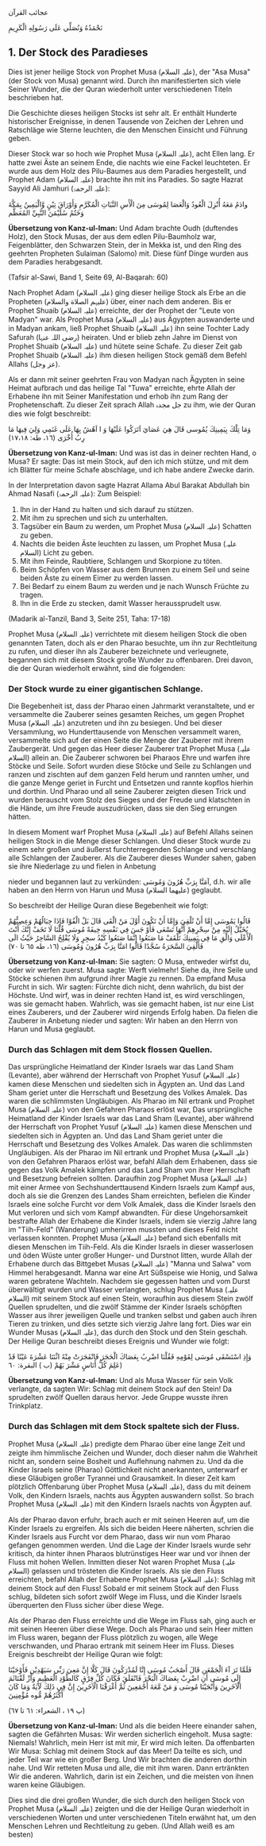 عجائب القرآن

نَحْمَدُهُ وَنُصَلِّي عَلَى رَسُولِهِ الْكَرِيمِ

## 1. Der Stock des Paradieses

Dies ist jener heilige Stock von Prophet Musa (علیہ السلام), der "Asa Musa" (der Stock von Musa) genannt wird. Durch ihn manifestierten sich viele Seiner Wunder, die der Quran wiederholt unter verschiedenen Titeln beschrieben hat.

Die Geschichte dieses heiligen Stocks ist sehr alt. Er enthält Hunderte historischer Ereignisse, in denen Tausende von Zeichen der Lehren und Ratschläge wie Sterne leuchten, die den Menschen Einsicht und Führung geben.

Dieser Stock war so hoch wie Prophet Musa (علیہ السلام), acht Ellen lang. Er hatte zwei Äste an seinem Ende, die nachts wie eine Fackel leuchteten. Er wurde aus dem Holz des Pilu-Baumes aus dem Paradies hergestellt, und Prophet Adam (علیہ السلام) brachte ihn mit ins Paradies. So sagte Hazrat Sayyid Ali Jamhuri (علیہ الرحمۃ):

وادَمُ مَعَهُ أُنْزِلَ الْعُودُ وَالْعَصَا لِمُوسَى مِنَ الْأَسِ النَّبَاتِ الْمُكَرَّمِ وَأَوْرَاقَ تِيْنٍ وَّالْيَمِينُ بِمَكَّةَ وَخَتُمُ سُلَيْمَنَ النَّبِيِّ المُعَظَّم

**Übersetzung von Kanz-ul-Iman:** Und Adam brachte Oudh (duftendes Holz), den Stock Musas, der aus dem edlen Pilu-Baumholz war, Feigenblätter, den Schwarzen Stein, der in Mekka ist, und den Ring des geehrten Propheten Sulaiman (Salomo) mit. Diese fünf Dinge wurden aus dem Paradies herabgesandt.

(Tafsir al-Sawi, Band 1, Seite 69, Al-Baqarah: 60)


Nach Prophet Adam (علیہ السلام) ging dieser heilige Stock als Erbe an die Propheten (علیہم الصلاة والسلام) über, einer nach dem anderen. Bis er Prophet Shuaib (علیہ السلام) erreichte, der der Prophet der "Leute von Madyan" war. Als Prophet Musa (علیہ السلام) aus Ägypten auswanderte und in Madyan ankam, ließ Prophet Shuaib (علیہ السلام) ihn seine Tochter Lady Safurah (رضی اللہ عنہا) heiraten. Und er blieb zehn Jahre im Dienst von Prophet Shuaib (علیہ السلام) und hütete seine Schafe. Zu dieser Zeit gab Prophet Shuaib (علیہ السلام) ihm diesen heiligen Stock gemäß dem Befehl Allahs (عز وجل).

Als er dann mit seiner geehrten Frau von Madyan nach Ägypten in seine Heimat aufbrach und das heilige Tal "Tuwa" erreichte, ehrte Allah der Erhabene ihn mit Seiner Manifestation und erhob ihn zum Rang der Prophetenschaft. Zu dieser Zeit sprach Allah جل مجدہ zu ihm, wie der Quran dies wie folgt beschreibt:

وَمَا تِلْكَ بِيَمِينِكَ يُمُوسى قَالَ هِيَ عَصَايَ اَتَرَكُوا عَلَيْهَا وَ ا اَهُشُ بِهَا عَلَى غَنَمِي وَلِيَ فِيهَا مَا رِبُ أُخْرَى (١٦، طه: ۱۷،۱۸)

**Übersetzung von Kanz-ul-Iman:** Und was ist das in deiner rechten Hand, o Musa? Er sagte: Das ist mein Stock, auf den ich mich stütze, und mit dem ich Blätter für meine Schafe abschlage, und ich habe andere Zwecke darin.

In der Interpretation davon sagte Hazrat Allama Abul Barakat Abdullah bin Ahmad Nasafi (علیہ الرحمۃ): 
Zum Beispiel:
1. Ihn in der Hand zu halten und sich darauf zu stützen. 
2. Mit ihm zu sprechen und sich zu unterhalten. 
3. Tagsüber ein Baum zu werden, um Prophet Musa (علیہ السلام) Schatten zu geben. 
4. Nachts die beiden Äste leuchten zu lassen, um Prophet Musa (علیہ السلام) Licht zu geben. 
5. Mit ihm Feinde, Raubtiere, Schlangen und Skorpione zu töten. 
6. Beim Schöpfen von Wasser aus dem Brunnen zu einem Seil und seine beiden Äste zu einem Eimer zu werden lassen. 
7. Bei Bedarf zu einem Baum zu werden und je nach Wunsch Früchte zu tragen. 
8. Ihn in die Erde zu stecken, damit Wasser heraussprudelt usw. 

(Madarik al-Tanzil, Band 3, Seite 251, Taha: 17-18)

Prophet Musa (علیہ السلام) verrichtete mit diesem heiligen Stock die oben genannten Taten, doch als er den Pharao besuchte, um ihn zur Rechtleitung zu rufen, und dieser ihn als Zauberer bezeichnete und verleugnete, begannen sich mit diesem Stock große Wunder zu offenbaren. Drei davon, die der Quran wiederholt erwähnt, sind die folgenden:

### Der Stock wurde zu einer gigantischen Schlange.

Die Begebenheit ist, dass der Pharao einen Jahrmarkt veranstaltete, und er versammelte die Zauberer seines gesamten Reiches, um gegen Prophet Musa (علیہ السلام) anzutreten und ihn zu besiegen. Und bei dieser Versammlung, wo Hunderttausende von Menschen versammelt waren, versammelte sich auf der einen Seite die Menge der Zauberer mit ihrem Zaubergerät. Und gegen das Heer dieser Zauberer trat Prophet Musa (علیہ السلام) allein an. Die Zauberer schworen bei Pharaos Ehre und warfen ihre Stöcke und Seile. Sofort wurden diese Stöcke und Seile zu Schlangen und ranzen und zischten auf dem ganzen Feld herum und rannten umher, und die ganze Menge geriet in Furcht und Entsetzen und rannte kopflos hierhin und dorthin. Und Pharao und all seine Zauberer zeigten diesen Trick und wurden berauscht vom Stolz des Sieges und der Freude und klatschten in die Hände, um ihre Freude auszudrücken, dass sie den Sieg errungen hätten.

In diesem Moment warf Prophet Musa (علیہ السلام) auf Befehl Allahs seinen heiligen Stock in die Menge dieser Schlangen. Und dieser Stock wurde zu einem sehr großen und äußerst furchterregenden Schlange und verschlang alle Schlangen der Zauberer. Als die Zauberer dieses Wunder sahen, gaben sie ihre Niederlage zu und fielen in Anbetung


nieder und begannen laut zu verkünden: آمَنَّا بِرَبِّ هُرُونَ وَمُوسَى, d.h. wir alle haben an den Herrn von Harun und Musa (علیهما السلام) geglaubt.

So beschreibt der Heilige Quran diese Begebenheit wie folgt:

قَالُوا يَمُوسَى إِمَّا أَنْ تُلْقِيَ وَإِمَّا أَنْ تَكُونَ أَوَّلَ مَنْ الْقَى قَالَ بَلْ الْقُوْا فَإِذَا حِبَالُهُمْ وَعِصِيُّهُمْ يُخَيَّلُ إِلَيْهِ مِنْ سِحْرِهِمْ أَنَّهَا تَسْعَى فَأَوْ جَسَ فِي نَفْسِهِ خِيفَةً مُوسَى قُلْنَا لَا تَخَفْ إِنَّكَ أَنْتَ الْأَعْلَى وَالْقِ مَا فِي يَمِينِكَ تَلْقَفْ مَا صَنَعُوا إِنَّمَا صَنَعُوا كَيْدُ سجِرٍ وَلَا يُفْلِحُ السَّاحِرُ حَيْثُ الَى فَأُلْقِيَ السَّحَرَةُ سُجَّدًا قَالُوا امَنَّا بِرَبِّ هُرُونَ وَمُوسَى (١٦، طه ٦٥ تا ٧٠)

**Übersetzung von Kanz-ul-Iman:** Sie sagten: O Musa, entweder wirfst du, oder wir werfen zuerst. Musa sagte: Werft vielmehr! Siehe da, ihre Seile und Stöcke schienen ihm aufgrund ihrer Magie zu rennen. Da empfand Musa Furcht in sich. Wir sagten: Fürchte dich nicht, denn wahrlich, du bist der Höchste. Und wirf, was in deiner rechten Hand ist, es wird verschlingen, was sie gemacht haben. Wahrlich, was sie gemacht haben, ist nur eine List eines Zauberers, und der Zauberer wird nirgends Erfolg haben. Da fielen die Zauberer in Anbetung nieder und sagten: Wir haben an den Herrn von Harun und Musa geglaubt.

### Durch das Schlagen mit dem Stock flossen Quellen.

Das ursprüngliche Heimatland der Kinder Israels war das Land Sham (Levante), aber während der Herrschaft von Prophet Yusuf (علیہ السلام) kamen diese Menschen und siedelten sich in Ägypten an. Und das Land Sham geriet unter die Herrschaft und Besetzung des Volkes Amalek. Das waren die schlimmsten Ungläubigen. Als Pharao im Nil ertrank und Prophet Musa (علیہ السلام) von den Gefahren Pharaos erlöst war,
Das ursprüngliche Heimatland der Kinder Israels war das Land Sham (Levante), aber während der Herrschaft von Prophet Yusuf (علیہ السلام) kamen diese Menschen und siedelten sich in Ägypten an. Und das Land Sham geriet unter die Herrschaft und Besetzung des Volkes Amalek. Das waren die schlimmsten Ungläubigen. Als der Pharao im Nil ertrank und Prophet Musa (علیہ السلام) von den Gefahren Pharaos erlöst war,
befahl Allah dem Erhabenen, dass sie gegen das Volk Amalek kämpfen und das Land Sham von ihrer Herrschaft und Besetzung befreien sollten. Daraufhin zog Prophet Musa (علیہ السلام) mit einer Armee von Sechshunderttausend Kindern Israels zum Kampf aus, doch als sie die Grenzen des Landes Sham erreichten, befielen die Kinder Israels eine solche Furcht vor dem Volk Amalek, dass die Kinder Israels den Mut verloren und sich vom Kampf abwandten. Für diese Ungehorsamkeit bestrafte Allah der Erhabene die Kinder Israels, indem sie vierzig Jahre lang im "Tiih-Feld" (Wanderung) umherirren mussten und dieses Feld nicht verlassen konnten. Prophet Musa (علیہ السلام) befand sich ebenfalls mit diesen Menschen im Tiih-Feld. Als die Kinder Israels in dieser wasserlosen und öden Wüste unter großer Hunger- und Durstnot litten, wurde Allah der Erhabene durch das Bittgebet Musas (علیہ السلام) "Manna und Salwa" vom Himmel herabgesandt. Manna war eine Art Süßspeise wie Honig, und Salwa waren gebratene Wachteln. Nachdem sie gegessen hatten und vom Durst überwältigt wurden und Wasser verlangten, schlug Prophet Musa (علیہ السلام) mit seinem Stock auf einen Stein, woraufhin aus diesem Stein zwölf Quellen sprudelten, und die zwölf Stämme der Kinder Israels schöpften Wasser aus ihrer jeweiligen Quelle und tranken selbst und gaben auch ihren Tieren zu trinken, und dies setzte sich vierzig Jahre lang fort. Dies war ein Wunder Musas (علیہ السلام), das durch den Stock und den Stein geschah. Der Heilige Quran beschreibt dieses Ereignis und Wunder wie folgt:

وَإِذِ اسْتَسْقَى مُوسَى لِقَوْمِهِ فَقُلْنَا اضْرِبُ بِعَصَاكَ الْحَجَرَ فَانْفَجَرَتْ مِنْهُ اثْنَتَا عَشْرَةَ عَيْنًا قَدْ عَلِمَ كُلُّ أَنَاسٍ مَشْرَ بَهُمْ (ب ) البقرة: ٦٠)

**Übersetzung von Kanz-ul-Iman:** Und als Musa Wasser für sein Volk verlangte, da sagten Wir: Schlag mit deinem Stock auf den Stein! Da sprudelten zwölf Quellen daraus hervor. Jede Gruppe wusste ihren Trinkplatz.

### Durch das Schlagen mit dem Stock spaltete sich der Fluss.

Prophet Musa (علیہ السلام) predigte dem Pharao über eine lange Zeit und zeigte ihm himmlische Zeichen und Wunder, doch dieser nahm die Wahrheit nicht an, sondern seine Bosheit und Auflehnung nahmen zu. Und da die Kinder Israels seine (Pharao) Göttlichkeit nicht anerkannten, unterwarf er diese Gläubigen großer Tyrannei und Grausamkeit. In dieser Zeit kam plötzlich Offenbarung über Prophet Musa (علیہ السلام), dass du mit deinem Volk, den Kindern Israels, nachts aus Ägypten auswandern sollst. So brach Prophet Musa (علیہ السلام) mit den Kindern Israels nachts von Ägypten auf.

Als der Pharao davon erfuhr, brach auch er mit seinen Heeren auf, um die Kinder Israels zu ergreifen. Als sich die beiden Heere näherten, schrien die Kinder Israels aus Furcht vor dem Pharao, dass wir nun vom Pharao gefangen genommen werden. Und die Lage der Kinder Israels wurde sehr kritisch, da hinter ihnen Pharaos blutrünstiges Heer war und vor ihnen der Fluss mit hohen Wellen. Inmitten dieser Not waren Prophet Musa (علیہ السلام) gelassen und trösteten die Kinder Israels. Als sie den Fluss erreichten, befahl Allah der Erhabene Prophet Musa (علیہ السلام): Schlag mit deinem Stock auf den Fluss! Sobald er mit seinem Stock auf den Fluss schlug, bildeten sich sofort zwölf Wege im Fluss, und die Kinder Israels überquerten den Fluss sicher über diese Wege.

Als der Pharao den Fluss erreichte und die Wege im Fluss sah, ging auch er mit seinen Heeren über diese Wege. Doch als Pharao und sein Heer mitten im Fluss waren, begann der Fluss plötzlich zu wogen, alle Wege verschwanden, und Pharao ertrank mit seinem Heer im Fluss. Dieses Ereignis beschreibt der Heilige Quran wie folgt:

فَلَمَّا تَرَ آءَ الْجَمْعَنِ قَالَ أَصْحَبُ مُوسَى إِنَّا لَمُدْرَكُونَ قَالَ كَلَّا إِنَّ مَعِيَ رَبِّي سَيَهْدِيْنِ فَأَوْحَيْنَا إِلَى مُوسَى أَنِ اضْرِبْ بِعَصَاكَ
الْبَحْرَ فَانْفَلَقَ فَكَانَ كُلِّ فِرْقٍ كَالطَّوْدِ الْعَظِيمِ وَأَزْ لَقْنَاثَمَ الْآخَرِينَ وَأَنْجَيْنَا مُوسَى وَ مَنْ مَّعَةَ أَجْمَعِينَ ثُمَّ أَغْرَقْنَا الْآخَرِينَ إِنَّ فِي ذَلِكَ لَآيَةٌ وَمَا كَانَ أَكْثَرُهُمْ مُّوه مُؤْمِنِينَ

(پ ۱۹ ، الشعراء: ٦١ تا ٦٧)

**Übersetzung von Kanz-ul-Iman:** Und als die beiden Heere einander sahen, sagten die Gefährten Musas: Wir werden sicherlich eingeholt. Musa sagte: Niemals! Wahrlich, mein Herr ist mit mir, Er wird mich leiten. Da offenbarten Wir Musa: Schlag mit deinem Stock auf das Meer! Da teilte es sich, und jeder Teil war wie ein großer Berg. Und Wir brachten die anderen dorthin nahe. Und Wir retteten Musa und alle, die mit ihm waren. Dann ertränkten Wir die anderen. Wahrlich, darin ist ein Zeichen, und die meisten von ihnen waren keine Gläubigen.

Dies sind die drei großen Wunder, die sich durch den heiligen Stock von Prophet Musa (علیہ السلام) zeigten und die der Heilige Quran wiederholt in verschiedenen Worten und unter verschiedenen Titeln erwähnt hat, um den Menschen Lehren und Rechtleitung zu geben. (Und Allah weiß es am besten)

